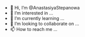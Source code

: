 - 👋 Hi, I’m @AnastasiyaStepanowa
- 👀 I’m interested in ...
- 🌱 I’m currently learning ...
- 💞️ I’m looking to collaborate on ...
- 📫 How to reach me ...

<!---
AnastasiyaStepanowa/AnastasiyaStepanowa is a ✨ special ✨ repository because its `README.md` (this file) appears on your GitHub profile.
You can click the Preview link to take a look at your changes.
--->
